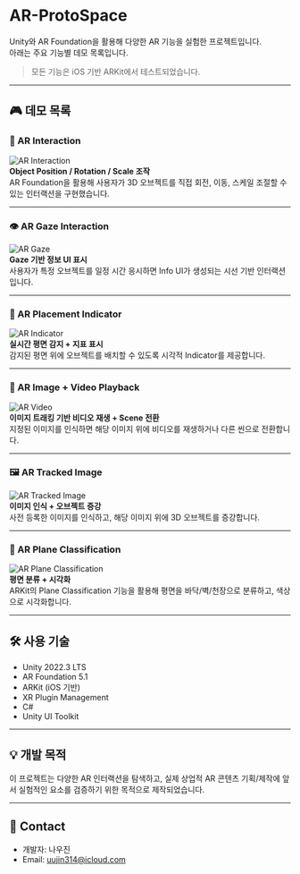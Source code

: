 # AR-ProtoSpace

Unity와 AR Foundation을 활용해 다양한 AR 기능을 실험한 프로젝트입니다.  
아래는 주요 기능별 데모 목록입니다.  

> 모든 기능은 iOS 기반 ARKit에서 테스트되었습니다.

---

## 🎮 데모 목록

### 🧩 AR Interaction
![AR Interaction](./media/ar_interaction.gif)  
**Object Position / Rotation / Scale 조작**  
AR Foundation을 활용해 사용자가 3D 오브젝트를 직접 회전, 이동, 스케일 조절할 수 있는 인터랙션을 구현했습니다.

---

### 👁 AR Gaze Interaction  
![AR Gaze](./media/ar_gaze.gif)  
**Gaze 기반 정보 UI 표시**  
사용자가 특정 오브젝트를 일정 시간 응시하면 Info UI가 생성되는 시선 기반 인터랙션입니다.

---

### 📍 AR Placement Indicator  
![AR Indicator](./media/ar_indicator.gif)  
**실시간 평면 감지 + 지표 표시**  
감지된 평면 위에 오브젝트를 배치할 수 있도록 시각적 Indicator를 제공합니다.

---

### 🎥 AR Image + Video Playback  
![AR Video](./media/ar_video.gif)  
**이미지 트래킹 기반 비디오 재생 + Scene 전환**  
지정된 이미지를 인식하면 해당 이미지 위에 비디오를 재생하거나 다른 씬으로 전환합니다.

---

### 🖼 AR Tracked Image  
![AR Tracked Image](./media/ar_tracked_image.gif)  
**이미지 인식 + 오브젝트 증강**  
사전 등록한 이미지를 인식하고, 해당 이미지 위에 3D 오브젝트를 증강합니다.

---

### 🧱 AR Plane Classification  
![AR Plane Classification](./media/ar_plane_classification.gif)  
**평면 분류 + 시각화**  
ARKit의 Plane Classification 기능을 활용해 평면을 바닥/벽/천장으로 분류하고, 색상으로 시각화합니다.

---

## 🛠 사용 기술

- Unity 2022.3 LTS  
- AR Foundation 5.1  
- ARKit (iOS 기반)  
- XR Plugin Management  
- C#  
- Unity UI Toolkit

---

## 💡 개발 목적

이 프로젝트는 다양한 AR 인터랙션을 탐색하고, 실제 상업적 AR 콘텐츠 기획/제작에 앞서 실험적인 요소를 검증하기 위한 목적으로 제작되었습니다.

---

## 📩 Contact

- 개발자: 나우진
- Email: uujin314@icloud.com
